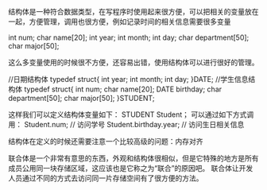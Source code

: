 结构体是一种符合数据类型，在写程序时使用起来很方便，可以把相关的变量放在一起，方便管理，调用也很方便，例如记录时间的相关信息需要很多变量

int num;
char name[20];
int year;
int month;
int day;
char department[50];
char major[50];

这么多变量使用的时候很不方便，还容易出错，使用结构体可以进行很好的管理。

//日期结构体
typedef struct{
	int year;
	int month;
	int day;
}DATE;
//学生信息结构体
typedef struct{
	int num;
	char name[20];
	DATE birthday;
	char department[50];
	char major[50];
}STUDENT;

这样我们可以定义结构体变量如下：
STUDENT Student；
可以通过如下方式调用：
Student.num; // 访问学号
Student.birthday.year; // 访问生日相关信息

结构体在定义的时候还需要注意一个比较高级的问题：内存对齐


联合体是一个非常有意思的东西，外观和结构体很相似，但是它特殊的地方是所有成员公用同一块存储区域，这应该也是它称之为“联合”的原因吧。
联合体让开发人员通过不同的方式去访问同一片存储空间有了很方便的方法。
